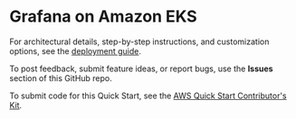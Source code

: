 # Grafana on Amazon EKS

For architectural details, step-by-step instructions, and customization options, see the [deployment guide](https://fwd.aws/4DVRw).

To post feedback, submit feature ideas, or report bugs, use the **Issues** section of this GitHub repo.

To submit code for this Quick Start, see the [AWS Quick Start Contributor's Kit](https://aws-quickstart.github.io/).
